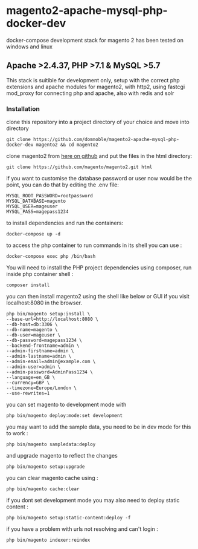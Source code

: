 # magento2-apache-mysql-php-docker-dev

 docker-compose development stack for magento 2 has been tested on windows and linux

## Apache >2.4.37, PHP >7.1 & MySQL >5.7

This stack is suitible for development only, setup with the correct php extensions and apache modules for magento2, with http2, using fastcgi mod_proxy for connecting php and apache, also with redis and solr

### Installation

clone this repository into a project directory of your choice and move into directory

`git clone https://github.com/domnoble/magento2-apache-mysql-php-docker-dev magento2 && cd magento2`

clone magento2 from [here on github](https://github.com/magento/magento2/releases) and put the files in the html directory:

`git clone https://github.com/magento/magento2.git html`

if you want to customise the database password or user now would be the point, you can do that by editing the .env file:

```
MYSQL_ROOT_PASSWORD=rootpassword
MYSQL_DATABASE=magento
MYSQL_USER=mageuser
MYSQL_PASS=magepass1234
```

to install dependencies and run the containers:

`docker-compose up -d`

to access the php container to run commands in its shell you can use :

`docker-compose exec php /bin/bash`

You will need to install the PHP project dependencies using composer, run inside php container shell :

`composer install`

you can then install magento2 using the shell like below or GUI if you visit localhost:8080 in the browser.

```
php bin/magento setup:install \
--base-url=http://localhost:8080 \
--db-host=db:3306 \
--db-name=magento \
--db-user=mageuser \
--db-password=magepass1234 \
--backend-frontname=admin \
--admin-firstname=admin \
--admin-lastname=admin \
--admin-email=admin@example.com \
--admin-user=admin \
--admin-password=AdminPass1234 \
--language=en_GB \
--currency=GBP \
--timezone=Europe/London \
--use-rewrites=1
```

you can set magento to development mode with

`php bin/magento deploy:mode:set development`

you may want to add the sample data, you need to be in dev mode for this to work :

`php bin/magento sampledata:deploy`

and upgrade magento to reflect the changes

`php bin/magento setup:upgrade`

you can clear magento cache using :

`php bin/magento cache:clear`

if you dont set development mode you may also need to deploy static content :

`php bin/magento setup:static-content:deploy -f`

if you have a problem with urls not resolving and can't login :

`php bin/magento indexer:reindex`

